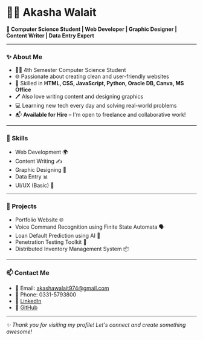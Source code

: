 # 👩‍💻 Akasha Walait

**💼 Computer Science Student | Web Developer | Graphic Designer | Content Writer | Data Entry Expert**

---

### ✨ About Me

- 👩‍🎓 4th Semester Computer Science Student
- 🌐 Passionate about creating clean and user-friendly websites
- 🎨 Skilled in **HTML, CSS, JavaScript, Python, Oracle DB, Canva, MS Office**
- 🖊️ Also love writing content and designing graphics
- 💻 Learning new tech every day and solving real-world problems
- 📬 **Available for Hire** – I'm open to freelance and collaborative work!

---

### 🔧 Skills

- Web Development 🌍  
- Content Writing ✍️  
- Graphic Designing 🎨  
- Data Entry 📊  
- UI/UX (Basic) 🧠  

---

### 📁 Projects

- Portfolio Website 🌐  
- Voice Command Recognition using Finite State Automata 🗣️  
- Loan Default Prediction using AI 🤖  
- Penetration Testing Toolkit 🔐  
- Distributed Inventory Management System 📦  

---

### 📫 Contact Me

- 📧 Email: akashawalait974@gmail.com  
- 📱 Phone: 0331-5793800  
- 🔗 [LinkedIn](https://www.linkedin.com/in/akasha-walait-61652b313/)  
- 🐙 [GitHub](https://github.com/Akasha-walait-01)

---

_✨ Thank you for visiting my profile! Let's connect and create something awesome!_
